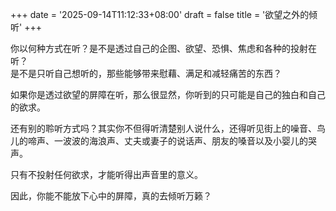 +++
date = '2025-09-14T11:12:33+08:00'
draft = false
title = '欲望之外的倾听'
+++


你以何种方式在听？是不是透过自己的企图、欲望、恐惧、焦虑和各种的投射在听？  
是不是只听自己想听的，那些能够带来慰藉、满足和减轻痛苦的东西？  

如果你是透过欲望的屏障在听，那么很显然，你听到的只可能是自己的独白和自己的欲求。  

还有别的聆听方式吗？其实你不但得听清楚别人说什么，还得听见街上的噪音、鸟儿的啼声、一波波的海浪声、丈夫或妻子的说话声、朋友的嗓音以及小婴儿的哭声。  

只有不投射任何欲求，才能听得出声音里的意义。  

因此，你能不能放下心中的屏障，真的去倾听万籁？